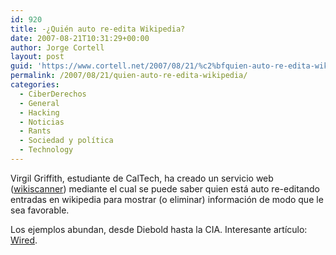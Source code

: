 ```yaml
---
id: 920
title: -¿Quién auto re-edita Wikipedia?
date: 2007-08-21T10:31:29+00:00
author: Jorge Cortell
layout: post
guid: 'https://www.cortell.net/2007/08/21/%c2%bfquien-auto-re-edita-wikipedia/'
permalink: /2007/08/21/quien-auto-re-edita-wikipedia/
categories:
  - CiberDerechos
  - General
  - Hacking
  - Noticias
  - Rants
  - Sociedad y polí­tica
  - Technology
---
```

Virgil Griffith, estudiante de CalTech, ha creado un servicio web (<a target="_blank" title="Wikiscanner" href="https://wikiscanner.virgil.gr/">wikiscanner</a>) mediante el cual se puede saber quien está auto re-editando entradas en wikipedia para mostrar (o eliminar) información de modo que le sea favorable.

Los ejemplos abundan, desde Diebold hasta la CIA. Interesante artí­culo: <a target="_blank" title="Artí­culo" href="https://www.wired.com/politics/onlinerights/news/2007/08/wiki_tracker/">Wired</a>.